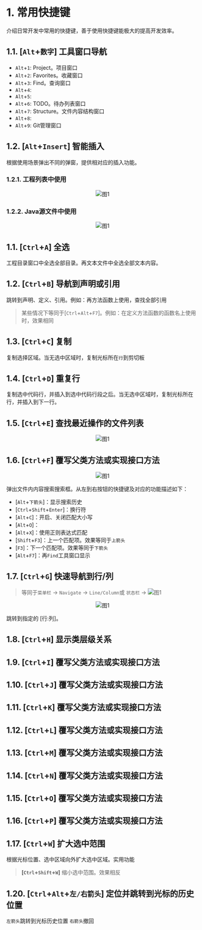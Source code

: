 # 1. 常用快捷键

介绍日常开发中常用的快捷键，善于使用快捷键能极大的提高开发效率。

## 1.1. **[`Alt`+`数字`]** 工具窗口导航

* `Alt`+`1`: Project。项目窗口
* `Alt`+`2`: Favorites。收藏窗口
* `Alt`+`3`: Find。查询窗口
* `Alt`+`4`: 
* `Alt`+`5`: 
* `Alt`+`6`: TODO。待办列表窗口
* `Alt`+`7`: Structure。文件内容结构窗口
* `Alt`+`8`: 
* `Alt`+`9`: Git管理窗口

## 1.2. **[`Alt`+`Insert`]** 智能插入

根据使用场景弹出不同的弹窗，提供相对应的插入功能。

### 1.2.1. 工程列表中使用

<div align="center"><img src="./images/001/1.png" alt="图1"/></div>

### 1.2.2. Java源文件中使用

<div align="center"><img src="./images/001/2.png" alt="图1"/></div>


## 1.1. **[`Ctrl`+`A`]** 全选

工程目录窗口中全选全部目录。再文本文件中全选全部文本内容。

## 1.2. **[`Ctrl`+`B`]** 导航到声明或引用

跳转到声明、定义、引用。例如：再方法函数上使用，查找全部引用

> 某些情况下等同于[`Ctrl`+`Alt`+`F7`]。例如：在定义方法函数的函数名上使用时，效果相同

## 1.3. **[`Ctrl`+`C`]** 复制

复制选择区域。当无选中区域时，复制光标所在`行`到剪切板

## 1.4. **[`Ctrl`+`D`]** 重复行

复制选中代码行，并插入到选中代码行段之后。当无选中区域时，复制光标所在行，并插入到下一行。

## 1.5. **[`Ctrl`+`E`]** 查找最近操作的文件列表

<div align="center"><img src="./images/001/3.png" alt="图1"/></div>

## 1.6. **[`Ctrl`+`F`]** 覆写父类方法或实现接口方法

<div align="center"><img src="./images/001/4.png" alt="图1"/></div>

弹出文件内内容搜索搜索框。从左到右按钮的快捷键及对应的功能描述如下：

* [`Alt`+`下箭头`]：显示搜索历史
* [`Ctrl`+`Shift`+`Enter`]：换行符
* [`Alt`+`C`]：开启、关闭匹配大小写
* [`Alt`+`O`]：
* [`Alt`+`X`]：使用正则表达式匹配
* [`Shift`+`F3`]：上一个匹配项。效果等同于`上箭头`
* [`F3`]：下一个匹配项。效果等同于`下箭头`
* [`Alt`+`F7`]：再`Find`工具窗口显示

## 1.7. [`Ctrl`+`G`] 快速导航到行/列

> 等同于`菜单栏` -> `Navigate` -> `Line/Column`或 `状态栏` -> <img src="./images/001/6.png" alt="图1"/>

<div align="center"><img src="./images/001/5.png" alt="图1"/></div>

跳转到指定的 [行:列]。

## 1.8. [`Ctrl`+`H`] 显示类层级关系



## 1.9. [`Ctrl`+`I`] 覆写父类方法或实现接口方法
## 1.10. [`Ctrl`+`J`] 覆写父类方法或实现接口方法
## 1.11. [`Ctrl`+`K`] 覆写父类方法或实现接口方法
## 1.12. [`Ctrl`+`L`] 覆写父类方法或实现接口方法
## 1.13. [`Ctrl`+`M`] 覆写父类方法或实现接口方法
## 1.14. [`Ctrl`+`N`] 覆写父类方法或实现接口方法


## 1.15. [`Ctrl`+`O`] 覆写父类方法或实现接口方法
## 1.16. [`Ctrl`+`P`] 覆写父类方法或实现接口方法

## 1.17. **[`Ctrl`+`W`]** 扩大选中范围

根据光标位置、选中区域向外扩大选中区域。实用功能

> **[`Ctrl`+`Shift`+`W`]** 缩小选中范围。效果相反

## 1.20. [`Ctrl`+`Alt`+`左/右箭头`] 定位并跳转到光标的历史位置

`左箭头`跳转到光标历史位置
`右箭头`撤回


